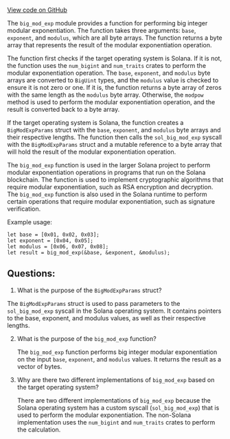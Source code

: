 [View code on GitHub](https://github.com/solana-labs/solana/blob/master/sdk/program/src/big_mod_exp.rs)

The `big_mod_exp` module provides a function for performing big integer modular exponentiation. The function takes three arguments: `base`, `exponent`, and `modulus`, which are all byte arrays. The function returns a byte array that represents the result of the modular exponentiation operation.

The function first checks if the target operating system is Solana. If it is not, the function uses the `num_bigint` and `num_traits` crates to perform the modular exponentiation operation. The `base`, `exponent`, and `modulus` byte arrays are converted to `BigUint` types, and the `modulus` value is checked to ensure it is not zero or one. If it is, the function returns a byte array of zeros with the same length as the `modulus` byte array. Otherwise, the `modpow` method is used to perform the modular exponentiation operation, and the result is converted back to a byte array.

If the target operating system is Solana, the function creates a `BigModExpParams` struct with the `base`, `exponent`, and `modulus` byte arrays and their respective lengths. The function then calls the `sol_big_mod_exp` syscall with the `BigModExpParams` struct and a mutable reference to a byte array that will hold the result of the modular exponentiation operation.

The `big_mod_exp` function is used in the larger Solana project to perform modular exponentiation operations in programs that run on the Solana blockchain. The function is used to implement cryptographic algorithms that require modular exponentiation, such as RSA encryption and decryption. The `big_mod_exp` function is also used in the Solana runtime to perform certain operations that require modular exponentiation, such as signature verification. 

Example usage:

```
let base = [0x01, 0x02, 0x03];
let exponent = [0x04, 0x05];
let modulus = [0x06, 0x07, 0x08];
let result = big_mod_exp(&base, &exponent, &modulus);
```
## Questions: 
 1. What is the purpose of the `BigModExpParams` struct?
   
   The `BigModExpParams` struct is used to pass parameters to the `sol_big_mod_exp` syscall in the Solana operating system. It contains pointers to the base, exponent, and modulus values, as well as their respective lengths.

2. What is the purpose of the `big_mod_exp` function?
   
   The `big_mod_exp` function performs big integer modular exponentiation on the input `base`, `exponent`, and `modulus` values. It returns the result as a vector of bytes.

3. Why are there two different implementations of `big_mod_exp` based on the target operating system?
   
   There are two different implementations of `big_mod_exp` because the Solana operating system has a custom syscall (`sol_big_mod_exp`) that is used to perform the modular exponentiation. The non-Solana implementation uses the `num_bigint` and `num_traits` crates to perform the calculation.